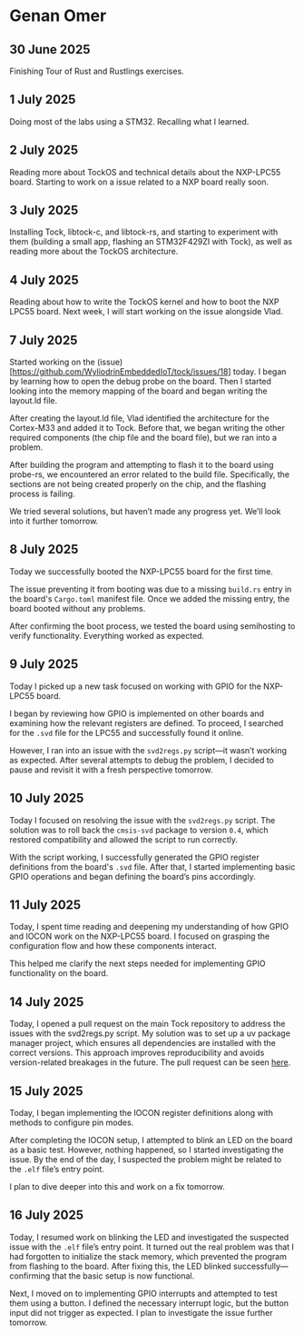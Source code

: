 # Genan Omer

## 30 June 2025

Finishing Tour of Rust and Rustlings exercises.

## 1 July 2025

Doing most of the labs using a STM32. Recalling what I learned.

## 2 July 2025

Reading more about TockOS and technical details about the NXP-LPC55 board. Starting to work on a issue related to a NXP board really soon.

## 3 July 2025

Installing Tock, libtock-c, and libtock-rs, and starting to experiment with them (building a small app, flashing an STM32F429ZI with Tock), as well as reading more about the TockOS architecture.

## 4 July 2025

Reading about how to write the TockOS kernel and how to boot the NXP LPC55 board. Next week, I will start working on the issue alongside Vlad.

## 7 July 2025

Started working on the (issue)[https://github.com/WyliodrinEmbeddedIoT/tock/issues/18] today. I began by learning how to open the debug probe on the board. Then I started looking into the memory mapping of the board and began writing the layout.ld file.

After creating the layout.ld file, Vlad identified the architecture for the Cortex-M33 and added it to Tock. Before that, we began writing the other required components (the chip file and the board file), but we ran into a problem.

After building the program and attempting to flash it to the board using probe-rs, we encountered an error related to the build file. Specifically, the sections are not being created properly on the chip, and the flashing process is failing.

We tried several solutions, but haven’t made any progress yet. We’ll look into it further tomorrow.

## 8 July 2025

Today we successfully booted the NXP-LPC55 board for the first time.

The issue preventing it from booting was due to a missing `build.rs` entry in the board's `Cargo.toml` manifest file. Once we added the missing entry, the board booted without any problems.

After confirming the boot process, we tested the board using semihosting to verify functionality. Everything worked as expected.

## 9 July 2025

Today I picked up a new task focused on working with GPIO for the NXP-LPC55 board.

I began by reviewing how GPIO is implemented on other boards and examining how the relevant registers are defined. To proceed, I searched for the `.svd` file for the LPC55 and successfully found it online.

However, I ran into an issue with the `svd2regs.py` script—it wasn’t working as expected. After several attempts to debug the problem, I decided to pause and revisit it with a fresh perspective tomorrow.

## 10 July 2025

Today I focused on resolving the issue with the `svd2regs.py` script. The solution was to roll back the `cmsis-svd` package to version `0.4`, which restored compatibility and allowed the script to run correctly.

With the script working, I successfully generated the GPIO register definitions from the board's `.svd` file. After that, I started implementing basic GPIO operations and began defining the board’s pins accordingly.

## 11 July 2025

Today, I spent time reading and deepening my understanding of how GPIO and IOCON work on the NXP-LPC55 board. I focused on grasping the configuration flow and how these components interact.

This helped me clarify the next steps needed for implementing GPIO functionality on the board.

## 14 July 2025

Today, I opened a pull request on the main Tock repository to address the issues with the svd2regs.py script.
My solution was to set up a uv package manager project, which ensures all dependencies are installed with the correct versions. This approach improves reproducibility and avoids version-related breakages in the future.
The pull request can be seen [here](https://github.com/tock/tock/pull/4507).

## 15 July 2025

Today, I began implementing the IOCON register definitions along with methods to configure pin modes.

After completing the IOCON setup, I attempted to blink an LED on the board as a basic test. However, nothing happened, so I started investigating the issue. By the end of the day, I suspected the problem might be related to the `.elf` file’s entry point.

I plan to dive deeper into this and work on a fix tomorrow.

## 16 July 2025

Today, I resumed work on blinking the LED and investigated the suspected issue with the `.elf` file’s entry point. It turned out the real problem was that I had forgotten to initialize the stack memory, which prevented the program from flashing to the board. After fixing this, the LED blinked successfully—confirming that the basic setup is now functional.

Next, I moved on to implementing GPIO interrupts and attempted to test them using a button. I defined the necessary interrupt logic, but the button input did not trigger as expected. I plan to investigate the issue further tomorrow.
